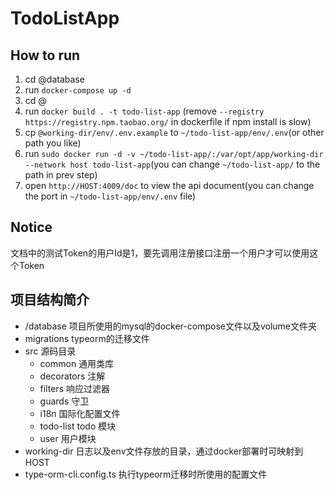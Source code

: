 # TodoListApp

## How to run

1. cd @database
2. run `docker-compose up -d`
3. cd @
4. run `docker build . -t todo-list-app` (remove `--registry https://registry.npm.taobao.org/` in dockerfile if npm
   install is slow)
5. cp `@working-dir/env/.env.example` to `~/todo-list-app/env/.env`(or other path you like)
6. run `sudo docker run -d -v ~/todo-list-app/:/var/opt/app/working-dir --network host todo-list-app`(you can
   change `~/todo-list-app/` to the path in prev step)
7. open `http://HOST:4009/doc` to view the api document(you can change the port in `~/todo-list-app/env/.env` file)

## Notice

文档中的测试Token的用户Id是1，要先调用注册接口注册一个用户才可以使用这个Token

## 项目结构简介

* /database 项目所使用的mysql的docker-compose文件以及volume文件夹
* migrations typeorm的迁移文件
* src 源码目录
    * common 通用类库
    * decorators 注解
    * filters 响应过滤器
    * guards 守卫
    * i18n 国际化配置文件
    * todo-list todo 模块
    * user 用户模块
* working-dir 日志以及env文件存放的目录，通过docker部署时可映射到HOST
* type-orm-cli.config.ts 执行typeorm迁移时所使用的配置文件
